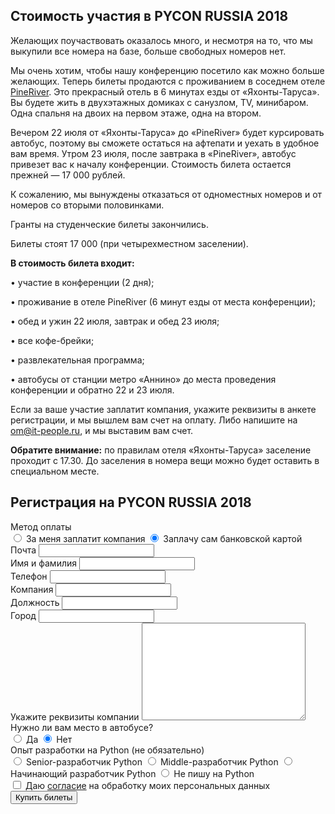 ## Стоимость участия в PYCON RUSSIA 2018

Желающих поучаствовать оказалось много, и несмотря на то, что мы выкупили все номера на базе, больше свободных номеров нет. 

Мы очень хотим, чтобы нашу конференцию посетило как можно больше желающих. Теперь билеты продаются с проживанием в соседнем отеле [PineRiver](http://pineriver.ru). Это прекрасный отель в 6 минутах езды от «Яхонты-Таруса». Вы будете жить в двухэтажных домиках с санузлом, TV, минибаром. Одна спальня на двоих на первом этаже, одна на втором.

Вечером 22 июля от «Яхонты-Таруса» до «PineRiver» будет курсировать автобус, поэтому вы сможете остаться на афтепати и уехать в удобное вам время. Утром 23 июля, после завтрака в «PineRiver», автобус привезет вас к началу конференции. Стоимость билета остается прежней — 17 000 рублей. 

К сожалению, мы вынуждены отказаться от одноместных номеров и от номеров со вторыми половинками.

Гранты на студенческие билеты закончились. 

Билеты стоят 17 000 (при четырехместном заселении). 

<b>В стоимость билета входит:</b>

• участие в конференции (2 дня);

• проживание в отеле PineRiver (6 минут езды от места конференции);

• обед и ужин 22 июля, завтрак и обед 23 июля;

• все кофе-брейки;

• развлекательная программа;

• автобусы от станции метро «Аннино» до места проведения конференции и обратно 22 и 23 июля.

Если за ваше участие заплатит компания, укажите реквизиты в анкете регистрации, и мы вышлем вам счет на оплату. Либо напишите на [om@it-people.ru](mailto:om.itpeople@gmail.com), и мы выставим вам счет.

<b>Обратите внимание:</b> по правилам отеля «Яхонты-Таруса» заселение проходит с 17.30. До заселения в номера вещи можно будет оставить в специальном месте.

## Регистрация на PYCON RUSSIA 2018

<form id="tickets_form" action="#" class="tickets">
  <div
    class="tickets--field show_if_checked set_action_if_checked"
    data-sif-watch='input'
    data-sif-src="#tickets_payment_company"
    data-sif-what="#toggle_company_details"
  >
    <div class="tickets--label">Метод оплаты</div>
    <label for="tickets_payment_company" class="tickets--label">
      <input
        type="radio"
        name="payment"
        value="company"
        id="tickets_payment_company"
        class="tickets--radio_input set_action_on_check"
        data-saic-action="#"
        data-saic-method="post"
      />
      За меня заплатит компания
    </label>
    <label for="tickets_payment_card" class="tickets--label">
      <input
        type="radio"
        name="payment"
        value="card"
        id="tickets_payment_card"
        class="tickets--radio_input set_action_on_check"
        data-saic-action="#"
        data-saic-method="post"
        checked
      />
      Заплачу сам банковской картой
    </label>
  </div>
  <div id="tickets_picker"></div>
  <div class="tickets--field">
    <label for="tickets_email" class="tickets--label">Почта</label>
    <input type="email" name="email" id="tickets_email" class="tickets--text_input" />
  </div>
  <div class="tickets--field">
    <label for="tickets_name" class="tickets--label">Имя и фамилия</label>
    <input type="text" name="name" id="tickets_name" class="tickets--text_input" />
  </div>
  <div class="tickets--field">
    <label for="tickets_phone" class="tickets--label">Телефон</label>
    <input type="text" name="phone" id="tickets_phone" class="tickets--text_input" />
  </div>
  <div class="tickets--field">
    <label for="tickets_company" class="tickets--label">Компания</label>
    <input type="text" name="company" id="tickets_company" class="tickets--text_input" />
  </div>
  <div class="tickets--field">
    <label for="tickets_position" class="tickets--label">Должность</label>
    <input type="text" name="position" id="tickets_position" class="tickets--text_input" />
  </div>
  <div class="tickets--field">
    <label for="tickets_city" class="tickets--label">Город</label>
    <input type="text" name="city" id="tickets_city" class="tickets--text_input" />
  </div>
  <div id="toggle_company_details" class="tickets--field">
    <label for="tickets_company_details" class="tickets--label">Укажите реквизиты компании</label>
    <textarea name="company_details" id="tickets_company_details" cols="30" rows="10" class="tickets--textarea"></textarea>
  </div>
  <div class="tickets--field">
    <div class="tickets--label">Нужно ли вам место в автобусе?</div>
    <label for="tickets_bus_yes" class="tickets--label">
      <input type="radio" name="bus" value="yes" id="tickets_bus_yes" class="tickets--radio_input" />
      Да
    </label>
    <label for="tickets_bus_no" class="tickets--label">
      <input type="radio" name="bus" value="no" id="tickets_bus_no" class="tickets--radio_input" checked />
      Нет
    </label>
  </div>
  <div class="tickets--field tickets--field-non_mandatory">
    <div class="tickets--label">Опыт разработки на Python <span class="tickets--non_mandatory">(не обязательно)</span></div>
    <label for="tickets_experience_senior" class="tickets--label">
      <input type="radio" name="experience" value="senior" id="tickets_experience_senior" class="tickets--radio_input" />
      Senior-разработчик Python
    </label>
    <label for="tickets_experience_middle" class="tickets--label">
      <input type="radio" name="experience" value="middle" id="tickets_experience_middle" class="tickets--radio_input" />
      Middle-разработчик Python
    </label>
    <label for="tickets_experience_junior" class="tickets--label">
      <input type="radio" name="experience" value="junior" id="tickets_experience_junior" class="tickets--radio_input" />
      Начинающий разработчик Python
    </label>
    <label for="tickets_experience_no" class="tickets--label">
      <input type="radio" name="experience" value="no" id="tickets_experience_no" class="tickets--radio_input" />
      Не пишу на Python
    </label>
  </div>
  <div class="tickets--field">
    <label for="tickets_agreement" class="tickets--label">
      <input type="checkbox" name="agreement" value="true" id="tickets_agreement" class="tickets--radio_input" />
      Даю <a href="https://www.dropbox.com/s/w0rjo9u7d10hzb3/Согласие%20на%20обработку%20ПД.docx?dl=0">согласие</a> на обработку моих персональных данных
    </label>
  </div>
  <div class="tickets--warning"></div>
  <input type="submit" value="Купить билеты" class="tickets--submit" />

  <input type="text" name="_gotcha" style="display:none" />
</form>

<div id="thanks" style="font-size: 18px; color: #4382b4; display: none;">Спасибо, мы скоро свяжемся с вами.</div>

<div id="tickets_widget_wrap" style="display: none;">
  <button type="button" class="tc-background-default" data-tc-event="5ad5a056515e35001c8e2693" data-tc-token="eyJ0eXAiOiJKV1QiLCJhbGciOiJIUzI1NiIsImlzcyI6InRpY2tldHNjbG91ZC5ydSJ9.eyJwIjoiNWE2YjA4ZTQ1MTVlMzUwMDFhODk1OWRjIn0.NVuJBfB3h2X496IFUYH-Z3P57NMRlDtIsp1kaZH_XFQ">Купить билет</button>
</div>

<script src="https://code.jquery.com/jquery-2.2.3.min.js" integrity="sha256-a23g1Nt4dtEYOj7bR+vTu7+T8VP13humZFBJNIYoEJo=" crossorigin="anonymous"></script>
<script src="/2018/js/tickets.js"></script>

<script src="https://api.ticketscloud.org/static/scripts/widget/tcwidget.js"></script>
